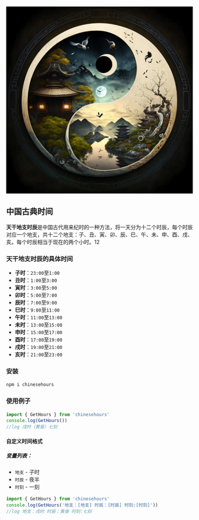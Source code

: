 ![](s.png)

## 中国古典时间

**天干地支时辰**‌是中国古代用来纪时的一种方法，将一天分为十二个时辰，每个时辰对应一个地支，共十二个地支：子、丑、寅、卯、辰、巳、午、未、申、酉、戌、亥。每个时辰相当于现在的两个小时。‌12

### 天干地支时辰的具体时间

- ‌**子时**‌：`23:00`至`1:00`
- ‌**丑时**‌：`1:00`至`3:00`
- ‌**寅时**‌：`3:00`至`5:00`
- ‌**卯时**‌：`5:00`至`7:00`
- ‌**辰时**‌：`7:00`至`9:00`
- ‌**巳时**‌：`9:00`至`11:00`
- ‌**午时**‌：`11:00`至`13:00`
- ‌**未时**‌：`13:00`至`15:00`
- ‌**申时**‌：`15:00`至`17:00`
- ‌**酉时**‌：`17:00`至`19:00`
- ‌**戌时**‌：`19:00`至`21:00`
- ‌**亥时**‌：`21:00`至`23:00`

### 安装

```bash
npm i chinesehours 
```



### 使用例子

```javascript
import { GetHours } from 'chinesehours' 
console.log(GetHours())
//log 戌时（黄昏）七刻

```

#### 自定义时间格式

##### 变量列表：

- `地支`  - 子时
- `时辰`  - 夜半
- `时刻` - 一刻

```javascript
import { GetHours } from 'chinesehours' 
console.log(GetHours('地支：[地支] 时辰：[时辰] 时刻:[时刻]'))
//log 地支：戌时 时辰：黄昏 时刻:七刻

```

#### 